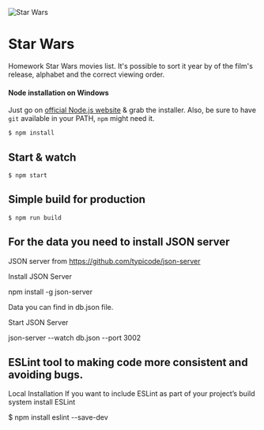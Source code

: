 ![Star Wars](https://upload.wikimedia.org/wikipedia/commons/thumb/6/6c/Star_Wars_Logo.svg/1280px-Star_Wars_Logo.svg.png)

# Star Wars
Homework Star Wars movies list. It's possible to sort it year by of the film's release, alphabet and the correct viewing order.

#### Node installation on Windows

Just go on [official Node.js website](http://nodejs.org/) & grab the installer.
Also, be sure to have `git` available in your PATH, `npm` might need it.

    $ npm install

## Start & watch

    $ npm start

## Simple build for production

    $ npm run build

## For the data you need to install JSON server

JSON server from https://github.com/typicode/json-server

Install JSON Server

npm install -g json-server

Data you can find in db.json file.

Start JSON Server

json-server --watch db.json --port 3002

## ESLint tool to making code more consistent and avoiding bugs.

Local Installation 
If you want to include ESLint as part of your project’s build system install ESLint

$ npm install eslint --save-dev